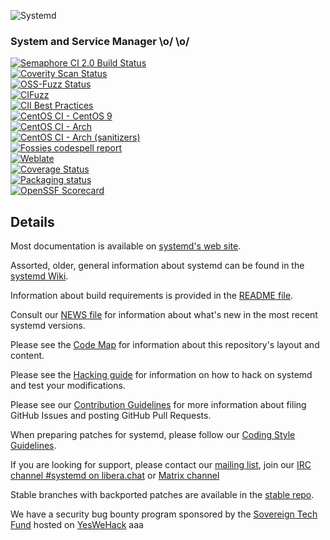 ![Systemd](http://brand.systemd.io/assets/page-logo.png)

### System and Service Manager \o/ \o/

[![Semaphore CI 2.0 Build Status](https://the-real-systemd.semaphoreci.com/badges/systemd/branches/main.svg?style=shields)](https://the-real-systemd.semaphoreci.com/projects/systemd)<br/>
[![Coverity Scan Status](https://scan.coverity.com/projects/350/badge.svg)](https://scan.coverity.com/projects/350)<br/>
[![OSS-Fuzz Status](https://oss-fuzz-build-logs.storage.googleapis.com/badges/systemd.svg)](https://oss-fuzz-build-logs.storage.googleapis.com/index.html#systemd)<br/>
[![CIFuzz](https://github.com/systemd/systemd/workflows/CIFuzz/badge.svg)](https://github.com/systemd/systemd/actions)<br/>
[![CII Best Practices](https://bestpractices.coreinfrastructure.org/projects/1369/badge)](https://bestpractices.coreinfrastructure.org/projects/1369)<br/>
[![CentOS CI - CentOS 9](https://jenkins-systemd.apps.ocp.cloud.ci.centos.org/buildStatus/icon?subject=CentOS%20CI%20-%20CentOS%209&job=upstream-centos9s)](https://jenkins-systemd.apps.ocp.cloud.ci.centos.org/job/upstream-centos9s/)<br/>
[![CentOS CI - Arch](https://jenkins-systemd.apps.ocp.cloud.ci.centos.org/buildStatus/icon?subject=CentOS%20CI%20-%20Arch&job=upstream-vagrant-archlinux)](https://jenkins-systemd.apps.ocp.cloud.ci.centos.org/job/upstream-vagrant-archlinux/)<br/>
[![CentOS CI - Arch (sanitizers)](https://jenkins-systemd.apps.ocp.cloud.ci.centos.org/buildStatus/icon?subject=CentOS%20CI%20-%20Arch%20(sanitizers)&job=upstream-vagrant-archlinux-sanitizers)](https://jenkins-systemd.apps.ocp.cloud.ci.centos.org/job/upstream-vagrant-archlinux-sanitizers/)<br/>
[![Fossies codespell report](https://fossies.org/linux/test/systemd-main.tar.gz/codespell.svg)](https://fossies.org/linux/test/systemd-main.tar.gz/codespell.html)</br>
[![Weblate](https://translate.fedoraproject.org/widgets/systemd/-/master/svg-badge.svg)](https://translate.fedoraproject.org/engage/systemd/)</br>
[![Coverage Status](https://coveralls.io/repos/github/systemd/systemd/badge.svg?branch=main)](https://coveralls.io/github/systemd/systemd?branch=main)</br>
[![Packaging status](https://repology.org/badge/tiny-repos/systemd.svg)](https://repology.org/project/systemd/versions)</br>
[![OpenSSF Scorecard](https://api.securityscorecards.dev/projects/github.com/systemd/systemd/badge)](https://securityscorecards.dev/viewer/?platform=github.com&org=systemd&repo=systemd)

## Details

Most documentation is available on [systemd's web site](https://systemd.io/).

Assorted, older, general information about systemd can be found in the [systemd Wiki](https://www.freedesktop.org/wiki/Software/systemd).

Information about build requirements is provided in the [README file](README).

Consult our [NEWS file](NEWS) for information about what's new in the most recent systemd versions.

Please see the [Code Map](docs/ARCHITECTURE.md) for information about this repository's layout and content.

Please see the [Hacking guide](docs/HACKING.md) for information on how to hack on systemd and test your modifications.

Please see our [Contribution Guidelines](docs/CONTRIBUTING.md) for more information about filing GitHub Issues and posting GitHub Pull Requests.

When preparing patches for systemd, please follow our [Coding Style Guidelines](docs/CODING_STYLE.md).

If you are looking for support, please contact our [mailing list](https://lists.freedesktop.org/mailman/listinfo/systemd-devel), join our [IRC channel #systemd on libera.chat](https://web.libera.chat/#systemd) or [Matrix channel](https://matrix.to/#/#systemd-project:matrix.org)

Stable branches with backported patches are available in the [stable repo](https://github.com/systemd/systemd-stable).

We have a security bug bounty program sponsored by the [Sovereign Tech Fund](https://www.sovereigntechfund.de/) hosted on [YesWeHack](https://yeswehack.com/programs/systemd-bug-bounty-program)
aaa
